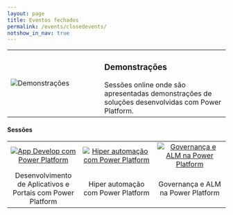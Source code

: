 ```yaml
---
layout: page
title: Eventos fechados
permalink: /events/closedevents/
notshow_in_nav: true
---
```


<table class="tablenborders">
    <tbody class="body" >
      <tr>
        <td width="200px">
            <img src="../../assets/imgs/demonstration-300.png" alt="Demonstrações">
        </td>
        <td>
            <h3><b>Demonstrações</b></h3>
            Sessões online onde são apresentadas demonstrações de soluções desenvolvidas com Power Platform.
        </td>
      </tr>
    </tbody>
    </table>

<h4><b>Sessões</b></h4>

<table class="tablewborders">
<tbody align="center">
  <tr>
    <td><a href="../../events/closedevents/demos/appdev/"><img src="../../assets/imgs/appdev-img.png" alt="App Develop com Power Platform"></a></td>
    <td><a href="../../events/closedevents/demos/hyperautomation/"><img src="../../assets/imgs/hyperautom-img.png" alt="Hiper automação com Power Platform"></a></td>
    <td><a href="../../events/closedevents/demos/govalm/"><img src="../../assets/imgs/govalm-img.png" alt="Governança e ALM na Power Platform"></a></td>
  </tr>
  <tr>
    <td width="33%">Desenvolvimento de Aplicativos e Portais com Power Platform</td>
    <td width="34%">Hiper automação com Power Platform</td>
    <td width="33%">Governança e ALM na Power Platform</td>
  </tr>
</tbody>
</table>

<!-- <table class="tablenborders">
    <tbody class="body" >
      <tr>
        <td width="200px">
            <img src="../../assets/imgs/workshops-300.png" alt="Workshops">
        </td>
        <td>
            <h3><b>Workshops</b></h3>
            Sessões presenciais onde são apresentadas demonstrações de soluções desenvolvidas com Power Platform.
        </td>
      </tr>
    </tbody>
    </table>

<h4><b>Sessões</b></h4>

<table class="tablewborders" >
    <tbody align="center">
      <tr>
        <td><a href="../../events/closedevents/workshops/appinaday/"><img src="../../assets/imgs/powerapps-ico-96.png" alt="App in a Day"> </a></td>
        <td><a href="../../events/closedevents/workshops/rpainaday/"><img src="../../assets/imgs/pautomate-ico-96.png" alt="RPA in a Day"></a></td>
        <td><a href="../../events/closedevents/workshops/admininaday/"><img src="../../assets/imgs/governance-ico.png" alt="Admin in a Day"></td>
      </tr>
      <tr>
        <td>App in a Day</a></td>
        <td>RPA in a Day</a></td>
        <td>Admin in a Day</a></td>
      </tr>
    </tbody> 
    </table>-->
